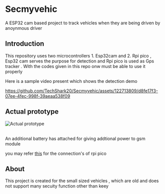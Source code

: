 # Secmyvehic
A ESP32 cam based project to track  vehicles when they are being driven by anoynmous driver 

## Introduction 
This repository uses two microcontrollers 1. Esp32cam and 2. Rpi pico , Esp32 cam serves the purpose for detection and Rpi pico is used as Gps tracker .
With the codes given in this repo onw must be able to use it properly 

Here is a sample video present which shows the detection demo 



https://github.com/TechShark20/Secmyvehic/assets/122713809/d8fe17f3-07ee-4fec-998f-39aeaa538f09


## Actual prototype 

![Actual prototype](https://github.com/TechShark20/Secmyvehic/assets/122713809/f3bfe646-99d7-42eb-987c-db8374cf9f67)

<br>  An additional battery has attached for giving addtional power to gsm module  </br>

you may refer [this](https://github.com/ssDhp/bt-Pico) for the connection's of rpi pico 

## About 

This project is created for the small sized vehicles , which are old and does not support many secuity function other than keey 
